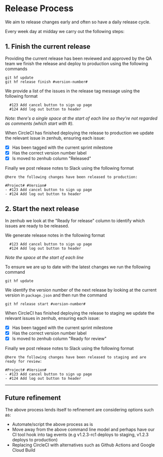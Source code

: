 # Release Process

We aim to release changes early and often so have a daily release cycle.

Every week day at midday we carry out the following steps:

## 1. Finish the current release

Providing the current release has been reviewed and approved by the QA team we finish the release and deploy to production using the following commands 
    
```
git hf update
git hf release finish #version-number#
```

We provide a list of the issues in the release tag message using the following format
   
``` 
  #123 Add cancel button to sign up page
  #124 Add log out button to header
```

_Note: there's a single space at the start of each line so they're not regarded as comments (which start with #)._

When CircleCI has finished deploying the release to production we update the relevant issue in zenhub, ensuring each issue:
- [x] Has been tagged with the current sprint milestone
- [x] Has the correct version number label
- [x] Is moved to zenhub column "Released"

Finally we post release notes to Slack using the following format
```
@here the following changes have been released to production:

#Project# #Version#
- #123 Add cancel button to sign up page
- #124 Add log out button to header
```

## 2. Start the next release

In zenhub we look at the "Ready for release" column to identify which issues are ready to be released.

We generate release notes in the following format
```
  #123 Add cancel button to sign up page
  #124 Add log out button to header
```
_Note the space at the start of each line_

To ensure we are up to date with the latest changes we run the following command
```
git hf update
```

We identify the version number of the next release by looking at the current version in `package.json` and then run the command
```
git hf release start #version-number#
```

When CircleCI has finished deploying the release to staging we update the relevant issues in zenhub, ensuring each issue:
- [x] Has been tagged with the current sprint milestone
- [x] Has the correct version number label
- [x] Is moved to zenhub column "Ready for review"

Finally we post release notes to Slack using the following format
```
@here the following changes have been released to staging and are ready for review:

#Project# #Version#
- #123 Add cancel button to sign up page
- #124 Add log out button to header
```

---

## Future refinement

The above process lends itself to refinement are considering options such as:

- Automate/script the above process as is
- Move away from the above command line model and perhaps have our CI tool hook into tag events (e.g v1.2.3-rc1 deploys to staging, v1.2.3 deploys to production)
- Replacing CircleCI with alternatives such as Github Actions and Google Cloud Build


